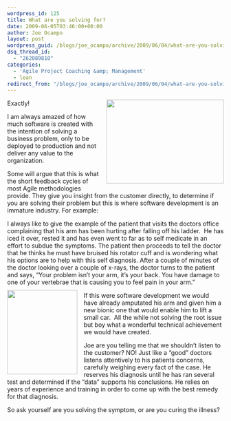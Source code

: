 ```yaml
---
wordpress_id: 125
title: What are you solving for?
date: 2009-06-05T03:46:00+00:00
author: Joe Ocampo
layout: post
wordpress_guid: /blogs/joe_ocampo/archive/2009/06/04/what-are-you-solving-for.aspx
dsq_thread_id:
  - "262089810"
categories:
  - 'Agile Project Coaching &amp; Management'
  - lean
redirect_from: "/blogs/joe_ocampo/archive/2009/06/04/what-are-you-solving-for.aspx/"
---
```

Exactly!<img style="margin: 0px 0px 10px 15px" src="http://www.library.jhu.edu/images/rsc/subjectguides/svmath_problem.jpg" width="273" align="right" height="195" />

I am always amazed of how much software is created with the intention of solving a business problem, only to be deployed to production and not deliver any value to the organization.

Some will argue that this is what the short feedback cycles of most Agile methodologies provide. They give you insight from the customer directly, to determine if you are solving their problem but this is where software development is an immature industry. For example:

I always like to give the example of the patient that visits the doctors office complaining that his arm has been hurting after falling off his ladder.&nbsp; He has iced it over, rested it and has even went to far as to self medicate in an effort to subdue the symptoms. The patient then proceeds to tell the doctor that he thinks he must have bruised his rotator cuff and is wondering what his options are to help with this self diagnosis. After a couple of minutes of the doctor looking over a couple of x-rays, the doctor turns to the patient and says, &ldquo;Your problem isn&rsquo;t your arm, it&rsquo;s your back. You have damage to one of your vertebrae that is causing you to feel pain in your arm.&rdquo;&nbsp; <img style="margin: 10px 15px 0px 0px" src="http://tbn1.google.com/images?q=tbn:PD81iLBFo1gbqM:http://www.ourfunlife.com/health/xray.jpg" width="163" align="left" height="196" />

If this were software development we would have already amputated his arm and given him a new bionic one that would enable him to lift a small car.&nbsp; All the while not solving the root issue but boy what a wonderful technical achievement we would have created.

Joe are you telling me that we shouldn&rsquo;t listen to the customer? NO! Just like a &ldquo;good&rdquo; doctors listens attentively to his patients concerns, carefully weighing every fact of the case. He reserves his diagnosis until he has ran several test and determined if the &#8220;data&rdquo; supports his conclusions. He relies on years of experience and training in order to come up with the best remedy for that diagnosis.

So ask yourself are you solving the symptom, or are you curing the illness?